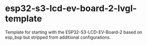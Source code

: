 # esp32-s3-lcd-ev-board-2-lvgl-template
Template for starting with the ESP32-S3-LCD-EV-Board-2 based on esp_bsp but stripped from additional configurations. 
